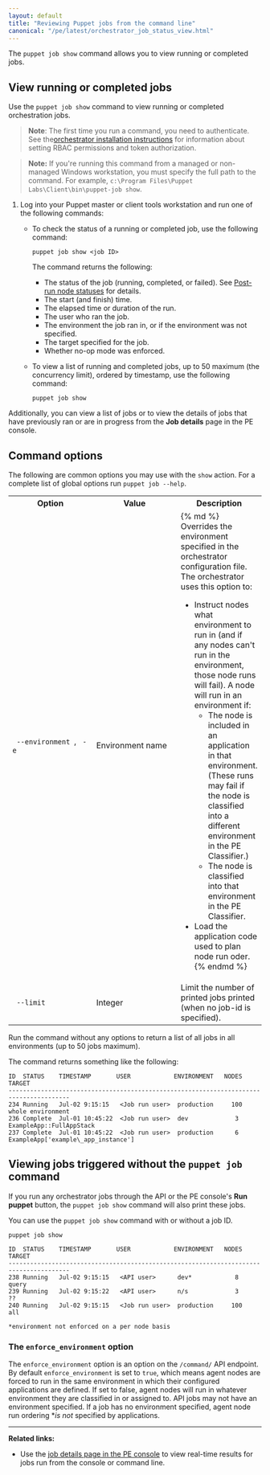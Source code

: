 ```yaml
---
layout: default
title: "Reviewing Puppet jobs from the command line"
canonical: "/pe/latest/orchestrator_job_status_view.html"
---
```


The `puppet job show` command allows you to view running or completed jobs.

## View running or completed jobs

Use the `puppet job show` command to view running or completed orchestration jobs.

>**Note**: The first time you run a command, you need to authenticate. See the[orchestrator installation instructions](./orchestrator_install.html#setting-pe-rbac-permissions-and-token-authentication-for-puppet-orchestrator) for information about setting RBAC permissions and token authorization.

>**Note:** If you're running this command from a managed or non-managed Windows workstation, you must specify the full path to the command. For example, `c:\Program Files\Puppet Labs\Client\bin\puppet-job show`.

1. Log into your Puppet master or client tools workstation and run one of the following commands:

   - To check the status of a running or completed job, use the following command:
   
     ~~~
     puppet job show <job ID>
     ~~~

     The command returns the following:

     - The status of the job (running, completed, or failed). See [Post-run node statuses](./orchestrator_job_run.html#post-run-node-status) for details.
     - The start (and finish) time.
     - The elapsed time or duration of the run.
     - The user who ran the job.
     - The environment the job ran in, or if the environment was not specified.
     - The target specified for the job.
     - Whether no-op mode was enforced.
   
   - To view a list of running and completed jobs, up to 50 maximum (the concurrency limit), ordered by timestamp, use the following command:
   
     ~~~
     puppet job show  
     ~~~

Additionally, you can view a list of jobs or to view the details of jobs that have previously ran or are in progress from the **Job details** page in the PE console.


## Command options

The following are common options you may use with the `show` action. For a complete list of global options run `puppet job --help`.

<table>
  <tr>
   <th> Option </th>
   <th> Value </th>
   <th> Description </th>
  </tr>
 <tr>
   <td width="175"> <code> --environment </code>, <code> -e </code> </td>
   <td width="175"> Environment name </td>
   <td>
{% md %}
Overrides the environment specified in the orchestrator configuration file. The orchestrator uses this option to:

* Instruct nodes what environment to run in (and if any nodes can't run in the environment, those node runs will fail). A node will run in an environment if:
    * The node is included in an application in that environment. (These runs may fail if the node is classified into a different environment in the PE Classifier.)
    * The node is classified into that environment in the PE Classifier.
* Load the application code used to plan node run oder.
{% endmd %}
   </td>
</tr>
 <tr>
   <td width="175"> <code> --limit </code> </td>
   <td width="175"> Integer </td>
   <td> Limit the number of printed jobs printed (when no job-id is specified). </td>
 </tr>
</table>

Run the command without any options to return a list of all jobs in all environments (up to 50 jobs maximum).

The command returns something like the following:

~~~
ID  STATUS    TIMESTAMP       USER            ENVIRONMENT   NODES      TARGET
---------------------------------------------------------------------------------------
234 Running   Jul-02 9:15:15   <Job run user>  production     100         whole environment
236 Complete  Jul-01 10:45:22  <Job run user>  dev             3          ExampleApp::FullAppStack
237 Complete  Jul-01 10:45:22  <Job run user>  production      6          ExampleApp['example\_app_instance']
~~~

## Viewing jobs triggered without the `puppet job` command

If you run any orchestrator jobs through the API or the PE console's **Run puppet** button, the `puppet job show` command will also print these jobs. 

You can use the `puppet job show` command with or without a job ID. 

~~~
puppet job show

ID  STATUS    TIMESTAMP       USER            ENVIRONMENT   NODES      TARGET
---------------------------------------------------------------------------------------
238 Running   Jul-02 9:15:15   <API user>      dev*            8          query
239 Running   Jul-02 9:15:22   <API user>      n/s             3          ??
240 Running   Jul-02 9:15:15   <Job run user>  production     100         all
   
*environment not enforced on a per node basis
~~~

### The `enforce_environment` option

The `enforce_environment` option is an option on the `/command/` API endpoint. By default `enforce_environment` is set to `true`, which means agent nodes are forced to run in the same environment in which their configured applications are defined. If set to false, agent nodes will run in whatever environment they are classified in or assigned to. API jobs may not have an environment specified. If a job has no environment specified, agent node run ordering **is not* specified by applications.   

*********

**Related links:**

- Use the [job details page in the PE console](./orchestrator_review_console.html#job-details-page) to view real-time results for jobs run from the console or command line.

